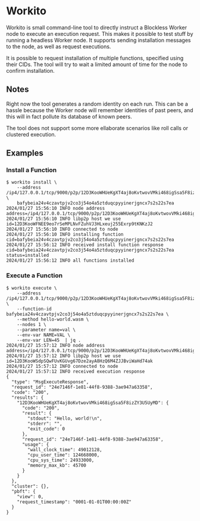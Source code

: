 # Workito

Workito is small command-line tool to directly instruct a Blockless Worker node to execute an execution request.
This makes it possible to test stuff by running a headless Worker node.
It supports sending installation messages to the node, as well as request executions.

It is possible to request installation of multiple functions, specified using their CIDs.
The tool will try to wait a limited amount of time for the node to confirm installation.

## Notes

Right now the tool generates a random identity on each run. This can be a hassle because the Worker node will remember identities of past peers, and this will in fact pollute its database of known peers.

The tool does not support some more ellaborate scenarios like roll calls or clustered execution.

## Examples

### Install a Function

```console
$ workito install \
    --address /ip4/127.0.0.1/tcp/9000/p2p/12D3KooWHUeKgXT4aj8oKvtwovVMki468igSsa5F8izZY3U5UyMD \
    bafybeia24v4czavtpjv2co3j54o4a5ztduqcpyyinerjgncx7s2s22s7ea
2024/01/27 15:56:10 INFO node address address=/ip4/127.0.0.1/tcp/9000/p2p/12D3KooWHUeKgXT4aj8oKvtwovVMki468igSsa5F8izZY3U5UyMD
2024/01/27 15:56:10 INFO libp2p host we use id=12D3KooWFNEE9eo7rSeMPLNvFZuhVJ3HLxeuj255Exrp9tKNKzJ2
2024/01/27 15:56:10 INFO connected to node
2024/01/27 15:56:10 INFO installing function cid=bafybeia24v4czavtpjv2co3j54o4a5ztduqcpyyinerjgncx7s2s22s7ea
2024/01/27 15:56:12 INFO received install function response cid=bafybeia24v4czavtpjv2co3j54o4a5ztduqcpyyinerjgncx7s2s22s7ea status=installed
2024/01/27 15:56:12 INFO all functions installed
```

### Execute a Function

```console
$ workito execute \
    --address /ip4/127.0.0.1/tcp/9000/p2p/12D3KooWHUeKgXT4aj8oKvtwovVMki468igSsa5F8izZY3U5UyMD \
    --function-id bafybeia24v4czavtpjv2co3j54o4a5ztduqcpyyinerjgncx7s2s22s7ea \
    --method hello-world.wasm \
    --nodes 1 \
    --parameter name=val \
    --env-var NAME=VAL \
    --env-var LEN=45  | jq .
2024/01/27 15:57:12 INFO node address address=/ip4/127.0.0.1/tcp/9000/p2p/12D3KooWHUeKgXT4aj8oKvtwovVMki468igSsa5F8izZY3U5UyMD
2024/01/27 15:57:12 INFO libp2p host we use id=12D3KooWSdpSQwFUvKGUvg67Dze2ayA8HzQ6M4ZJJBviWaHd74ak
2024/01/27 15:57:12 INFO connected to node
2024/01/27 15:57:12 INFO received execution response
{
  "type": "MsgExecuteResponse",
  "request_id": "24e7146f-1e81-44f8-9388-3ae947a63358",
  "code": "200",
  "results": {
    "12D3KooWHUeKgXT4aj8oKvtwovVMki468igSsa5F8izZY3U5UyMD": {
      "code": "200",
      "result": {
        "stdout": "Hello, world!\n",
        "stderr": "",
        "exit_code": 0
      },
      "request_id": "24e7146f-1e81-44f8-9388-3ae947a63358",
      "usage": {
        "wall_clock_time": 49012128,
        "cpu_user_time": 124668000,
        "cpu_sys_time": 24933000,
        "memory_max_kb": 45700
      }
    }
  },
  "cluster": {},
  "pbft": {
    "view": 0,
    "request_timestamp": "0001-01-01T00:00:00Z"
  }
}
```